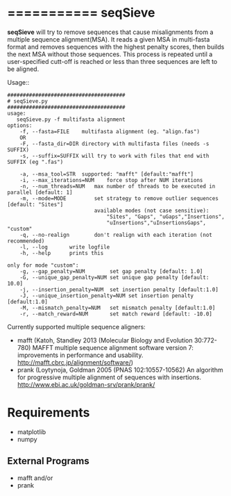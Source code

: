 ===========
seqSieve
===========

**seqSieve** will try to remove sequences that cause misalignments from a multiple sequence alignment(MSA).
It reads a given MSA in multi-fasta format and removes sequences with the highest penalty scores, 
then builds the next MSA without those sequences. This process is repeated until a user-specified 
cutt-off is reached or less than three sequences are left to be aligned.

Usage::
    
    ######################################
    # seqSieve.py
    ######################################
    usage:
       seqSieve.py -f multifasta alignment
    options:
        -f, --fasta=FILE    multifasta alignment (eg. "align.fas")
        OR
        -F, --fasta_dir=DIR directory with multifasta files (needs -s SUFFIX)
        -s, --suffix=SUFFIX will try to work with files that end with SUFFIX (eg ".fas")

        -a, --msa_tool=STR  supported: "mafft" [default:"mafft"]
        -i, --max_iterations=NUM    force stop after NUM iterations
        -n, --num_threads=NUM   max number of threads to be executed in parallel [default: 1]
        -m, --mode=MODE         set strategy to remove outlier sequences [default: "Sites"]
                                available modes (not case sensitive):
                                    "Sites", "Gaps", "uGaps","Insertions",
                                    "uInsertions","uInsertionsGaps", "custom"
        -q, --no-realign        don't realign with each iteration (not recommended)                        
        -l, --log       write logfile
        -h, --help      prints this

    only for mode "custom":
        -g, --gap_penalty=NUM        set gap penalty [default: 1.0]
        -G, --unique_gap_penalty=NUM set unique gap penalty [default: 10.0]
        -j, --insertion_penalty=NUM  set insertion penalty [default:1.0]
        -J, --unique_insertion_penalty=NUM set insertion penalty [default:1.0]
        -M, --mismatch_penalty=NUM   set mismatch penalty [default:1.0]
        -r, --match_reward=NUM       set match reward [default: -10.0]


Currently supported multiple sequence aligners:

- mafft (Katoh, Standley 2013 (Molecular Biology and Evolution 30:772-780) 
  MAFFT multiple sequence alignment software version 7: improvements in performance and usability. http://mafft.cbrc.jp/alignment/software/)
- prank (Loytynoja, Goldman  2005 (PNAS 102:10557-10562) 
  An algorithm for progressive multiple alignment of sequences with insertions. http://www.ebi.ac.uk/goldman-srv/prank/prank/

Requirements
============
* matplotlib
* numpy

External Programs
-----------------
* mafft and/or
* prank
